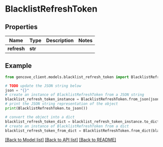 # BlacklistRefreshToken


## Properties

Name | Type | Description | Notes
------------ | ------------- | ------------- | -------------
**refresh** | **str** |  |

## Example

```python
from gencove_client.models.blacklist_refresh_token import BlacklistRefreshToken

# TODO update the JSON string below
json = "{}"
# create an instance of BlacklistRefreshToken from a JSON string
blacklist_refresh_token_instance = BlacklistRefreshToken.from_json(json)
# print the JSON string representation of the object
print(BlacklistRefreshToken.to_json())

# convert the object into a dict
blacklist_refresh_token_dict = blacklist_refresh_token_instance.to_dict()
# create an instance of BlacklistRefreshToken from a dict
blacklist_refresh_token_from_dict = BlacklistRefreshToken.from_dict(blacklist_refresh_token_dict)
```
[[Back to Model list]](../README.md#documentation-for-models) [[Back to API list]](../README.md#documentation-for-api-endpoints) [[Back to README]](../README.md)
